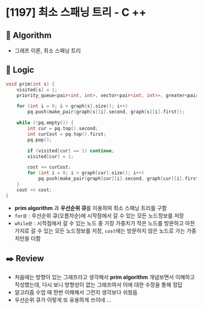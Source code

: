 # [1197] 최소 스패닝 트리 - C ++

## :pushpin: **Algorithm**

- 그래프 이론, 최소 스패닝 트리

## :round_pushpin: **Logic**

```c++
void prim(int s) {
	visited[s] = 1;
	priority_queue<pair<int, int>, vector<pair<int, int>>, greater<pair<int, int>>> pq;

	for (int i = 0; i < graph[s].size(); i++)
		pq.push(make_pair(graph[s][i].second, graph[s][i].first));

	while (!pq.empty()) {
		int cur = pq.top().second;
		int curCost = pq.top().first;
		pq.pop();

		if (visited[cur] == 1) continue;
		visited[cur] = 1;

		cost += curCost;
		for (int i = 0; i < graph[cur].size(); i++)
			pq.push(make_pair(graph[cur][i].second, graph[cur][i].first));
	}
	cout << cost;
}
```

- **prim algorithm** 과 **우선순위 큐**를 이용하여 최소 스패닝 트리를 구함
- `for문` : 우선순위 큐(오름차순)에 시작점에서 갈 수 있는 모든 노드정보를 저장
- `while문` : 시작점에서 갈 수 있는 노드 중 가장 가중치가 작은 노드를 방문하고 마찬가지로 갈 수 있는 모든 노드정보를 저장, `cost`에는 방문하지 않은 노드로 가는 가중치만을 더함

## :black_nib: **Review**

- 처음에는 방향이 있는 그래프라고 생각해서 **prim algorithm** 개념보면서 이해하고 작성했는데, 다시 보니 방향성이 없는 그래프여서 이에 대한 수정을 통해 정답
- 알고리즘 수업 때 한번 이해해서 그런지 생각보다 쉬웠음
- 우선순위 큐가 이렇게 또 유용하게 쓰이네 ...

